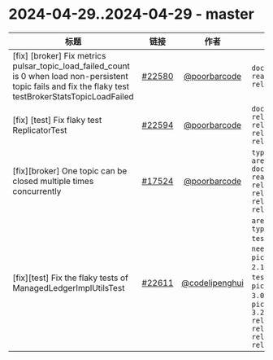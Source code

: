 # 2024-04-29..2024-04-29 - master
| 标题 | 链接 | 作者 | 标签 |
| - | :--: | :--: | - |
| [fix] [broker] Fix metrics pulsar_topic_load_failed_count is 0 when load non-persistent topic fails and fix the flaky test testBrokerStatsTopicLoadFailed | [#22580](https://github.com/apache/pulsar/pull/22580) | [@poorbarcode](https://github.com/poorbarcode) | `doc-not-needed` `ready-to-test` `release/3.2.3`  | 
| [fix] [test] Fix flaky test ReplicatorTest | [#22594](https://github.com/apache/pulsar/pull/22594) | [@poorbarcode](https://github.com/poorbarcode) | `doc-not-needed` `release/2.10.7` `release/2.11.5` `release/3.2.3` `release/3.0.5`  | 
| [fix][broker] One topic can be closed multiple times concurrently | [#17524](https://github.com/apache/pulsar/pull/17524) | [@poorbarcode](https://github.com/poorbarcode) | `type/bug` `area/broker` `doc-not-needed` `ready-to-test` `release/2.10.6` `release/3.0.3` `release/2.11.4` `release/3.2.3`  | 
| [fix][test] Fix the flaky tests of ManagedLedgerImplUtilsTest | [#22611](https://github.com/apache/pulsar/pull/22611) | [@codelipenghui](https://github.com/codelipenghui) | `area/test` `type/flaky-tests` `doc-not-needed` `cherry-picked/branch-2.11` `ready-to-test` `cherry-picked/branch-3.0` `cherry-picked/branch-3.2` `release/2.10.7` `release/2.11.5` `release/3.2.3` `release/3.0.5`  | 
